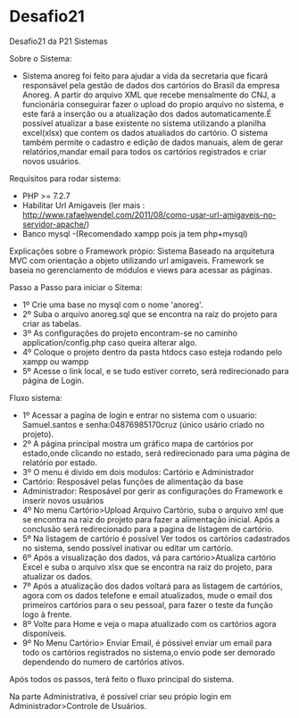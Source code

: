 # Desafio21
Desafio21 da P21 Sistemas

Sobre o Sistema:
- Sistema anoreg foi feito para ajudar a vida da secretaria que ficará responsável pela gestão de dados dos cartórios do Brasil da empresa Anoreg.
A partir do arquivo XML que recebe mensalmente do CNJ, a funcionária conseguirar fazer o upload do propio arquivo no sistema, e este fará a inserção ou a atualização dos dados automaticamente.É possível atualizar a base existente no sistema utilizando a planilha excel(xlsx) que contem os dados atualiados do cartório. O sistema também permite o cadastro e edição de dados manuais, alem de gerar relatórios,mandar email para todos os cartórios registrados e criar novos usuários.

Requisitos para rodar sistema:
- PHP >= 7.2.7 
- Habilitar Url Amigaveis (ler mais : http://www.rafaelwendel.com/2011/08/como-usar-url-amigaveis-no-servidor-apache/)
- Banco mysql
-(Recomendado xampp pois ja tem php+mysql)

Explicações sobre o Framework própio:
Sistema Baseado na arquitetura MVC com orientação a objeto utilizando url amigaveis. Framework se baseia no gerenciamento de módulos e views para acessar as páginas.

Passo a Passo para iniciar o Sitema:
- 1º Crie uma base no mysql com o nome 'anoreg'.
- 2º Suba o arquivo anoreg.sql que se encontra na raiz do projeto para criar as tabelas.
- 3º As configurações do projeto encontram-se no caminho application/config.php caso queira alterar algo.
- 4º Coloque o projeto dentro da pasta htdocs caso esteja rodando pelo xampp ou wampp
- 5º Acesse o link local, e se tudo estiver correto, será redirecionado para página de Login.

Fluxo sistema:
- 1º Acessar a pagína de login e entrar no sistema com o usuario: Samuel.santos e senha:04876985170cruz (único usário criado no projeto).
- 2º A página principal mostra um gráfico mapa de cartórios por estado,onde clicando no estado, será redirecionado para uma página de relatório por estado.
- 3º O menu é divido em dois modulos: Cartório e Administrador
- Cartório: Resposável pelas funções de alimentação da base
- Administrador: Resposável por gerir as configurações do Framework e inserir novos usuários
- 4º No menu Cartório>Upload Arquivo Cartório, suba o arquivo xml que se encontra na raiz do projeto para fazer a alimentação inicial. Após a conclusão será redirecionado para a pagina de listagem de cartório.
- 5º Na listagem de cartório é possível Ver todos os cartórios cadastrados no sistema, sendo possível inativar ou editar um cartório.
- 6º Após a visualização dos dados, vá para cartório>Atualiza cartório Excel e suba o arquivo xlsx que se encontra na raiz do projeto, para atualizar os dados.
- 7º Após a atualização dos dados voltará para as listagem de cartórios, agora com os dados telefone e email atualizados, mude o email dos primeiros cartórios para o seu pessoal, para fazer o teste da função logo à frente.
- 8º Volte para Home e veja o mapa atualizado com os cartórios agora disponíveis.
- 9º No Menu Cartório> Enviar Email, é póssivel enviar um email para todo os cartórios registrados no sistema,o envio pode ser demorado dependendo do numero de cartórios ativos.

Após todos os passos, terá feito o fluxo principal do sistema.

Na parte Administrativa, é possível criar seu própio login em Administrador>Controle de Usuários.



